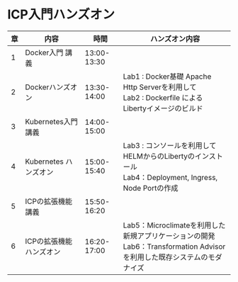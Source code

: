 # ICP入門ハンズオン

|章|内容|時間|ハンズオン内容|
|--|---|---|---------------------------|
|1|Docker入門 講義|13:00-13:30| |
|2|Dockerハンズオン|13:30-14:00|Lab1 : Docker基礎 Apache Http Serverを利用して<br>Lab2 : Dockerfile による Libertyイメージのビルド|
|3|Kubernetes入門 講義|14:00-15:00| |
|4|Kubernetes ハンズオン|15:00-15:40|Lab3 : コンソールを利用してHELMからのLibertyのインストール<br>Lab4：Deployment, Ingress, Node Portの作成|
|5|ICPの拡張機能 講義|15:50-16:20| |
|6|ICPの拡張機能 ハンズオン|16:20-17:00|Lab5：Microclimateを利用した新規アプリケーションの開発<br>Lab6：Transformation Advisorを利用した既存システムのモダナイズ|
